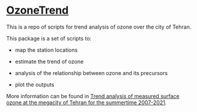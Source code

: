 # [OzoneTrend](https://doi.org/10.5281/zenodo.10036040)
This is a repo of scripts for trend analysis of ozone over the city of Tehran.

This package is a set of scripts to:

 - map the station locations

 - estimate the trend of ozone

 - analysis of the relationship between ozone and its precursors 

 - plot the outputs

More information can be found in [Trend analysis of measured surface ozone at the megacity of Tehran for the summertime 2007-2021]().
   
